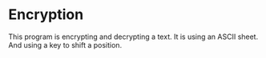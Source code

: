 # Encryption
This program is encrypting and decrypting a text.
It is using an ASCII sheet. And using a key to shift a position.
